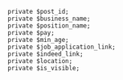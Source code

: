     private $post_id;
    private $business_name;
    private $position_name;
    private $pay;
    private $min_age;
	private $job_application_link;
    private $indeed_link;
    private $location;
    private $is_visible;